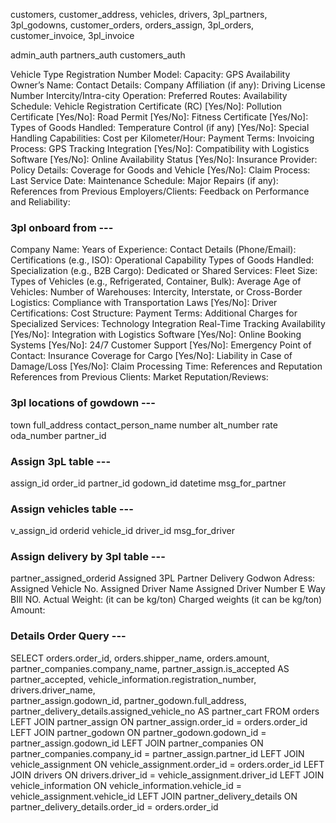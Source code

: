 customers,
customer_address,
vehicles,
drivers,
3pl_partners,
3pl_godowns,
customer_orders,
orders_assign,
3pl_orders,
customer_invoice,
3pl_invoice

admin_auth
partners_auth
customers_auth


Vehicle Type
Registration Number
Model: 
Capacity: 
GPS Availability 
Owner’s Name:
Contact Details:
Company Affiliation (if any):
Driving License Number
Intercity/Intra-city Operation:
Preferred Routes:
Availability Schedule: 
Vehicle Registration Certificate (RC) [Yes/No]:
Pollution Certificate [Yes/No]:
Road Permit [Yes/No]:
Fitness Certificate [Yes/No]:
Types of Goods Handled:
Temperature Control (if any) [Yes/No]:
Special Handling Capabilities: 
Cost per Kilometer/Hour:
Payment Terms:
Invoicing Process:
GPS Tracking Integration [Yes/No]:
Compatibility with Logistics Software [Yes/No]:
Online Availability Status [Yes/No]:
Insurance Provider:
Policy Details:
Coverage for Goods and Vehicle [Yes/No]:
Claim Process:
Last Service Date:
Maintenance Schedule:
Major Repairs (if any):
References from Previous Employers/Clients:
Feedback on Performance and Reliability: 



### 3pl onboard from ---

Company Name:
Years of Experience:
Contact Details (Phone/Email):
Certifications (e.g., ISO):
Operational Capability
Types of Goods Handled:
Specialization (e.g., B2B Cargo):
Dedicated or Shared Services:
Fleet Size:
Types of Vehicles (e.g., Refrigerated, Container, Bulk):
Average Age of Vehicles:
Number of Warehouses:
Intercity, Interstate, or Cross-Border Logistics:
Compliance with Transportation Laws [Yes/No]:
Driver Certifications:
Cost Structure:
Payment Terms:
Additional Charges for Specialized Services:
Technology Integration
Real-Time Tracking Availability [Yes/No]:
Integration with Logistics Software [Yes/No]:
Online Booking Systems [Yes/No]:
24/7 Customer Support [Yes/No]:
Emergency Point of Contact:
Insurance Coverage for Cargo [Yes/No]:
Liability in Case of Damage/Loss [Yes/No]:
Claim Processing Time:
References and Reputation
References from Previous Clients:
Market Reputation/Reviews:

### 3pl locations of gowdown ---
town
full_address
contact_person_name
number
alt_number
rate
oda_number
partner_id

### Assign 3pL table ---
assign_id
order_id
partner_id
godown_id
datetime
msg_for_partner


### Assign vehicles table ---
v_assign_id
orderid
vehicle_id
driver_id
msg_for_driver

### Assign delivery by 3pl table ---

partner_assigned_orderid
Assigned 3PL Partner
 Delivery Godwon Adress:
 Assigned Vehicle No.
 Assigned Driver Name
 Assigned Driver Number
 E Way BIll NO.
 Actual Weight: (it can be kg/ton)
 Charged weights  (it can be kg/ton)
 Amount:


### Details Order Query ---
SELECT orders.order_id, orders.shipper_name, orders.amount,
partner_companies.company_name, 
partner_assign.is_accepted AS partner_accepted, vehicle_information.registration_number, drivers.driver_name,  
partner_assign.godown_id, partner_godown.full_address,
partner_delivery_details.assigned_vehicle_no AS partner_cart
FROM orders 
LEFT JOIN partner_assign ON partner_assign.order_id = orders.order_id
LEFT JOIN partner_godown ON partner_godown.godown_id = partner_assign.godown_id
LEFT JOIN partner_companies ON partner_companies.company_id = partner_assign.partner_id
LEFT JOIN vehicle_assignment ON vehicle_assignment.order_id = orders.order_id
LEFT JOIN drivers ON drivers.driver_id = vehicle_assignment.driver_id
LEFT JOIN vehicle_information ON vehicle_information.vehicle_id = vehicle_assignment.vehicle_id
LEFT JOIN partner_delivery_details ON partner_delivery_details.order_id = orders.order_id

